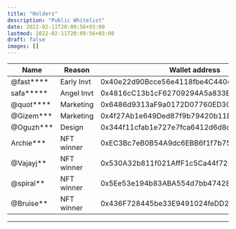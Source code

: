```yaml
---
title: "Holders"
description: "Public Whitelist"
date: 2022-02-11T20:09:56+03:00
lastmod: 2022-02-11T20:09:56+03:00
draft: false
images: []
---
```

<div class="table-responsive">

| **Name** | **Reason** | **Wallet address**                  | **Amount** |
|----------|------------|-------------------------------------|------------|
| @fast****| Early Invt | 0x40e22d90Bcce56e4118fbe4C4404481d3B752bD2 | 14  |
| safa*****| Angel Invt | 0x4816cC13b1cF62709294A5a833BEc5d045De7EAC | 44  |
| @quot****| Marketing  | 0x6486d9313aF9a0172D07760ED309EA608b16c97e | 1   |
| @Gizem***| Marketing  | 0x4f27Ab1e649Ded87f9b79420b11B7c68d08E9432 | 4   |
| @Oguzh***| Design     | 0x344f11cfab1e727e7fca6412d6d8d4b6eaa45c71 | 1   |
| Archie***| NFT winner | 0xEC3Bc7eB0B54A9dc6EBB6f1f7b75c86b7D9aE079 | 1   |
| @Vajayj**| NFT winner | 0x530A32b811f021AffF1c5Ca44f721c157af75388 | 1   |
| @spiral**| NFT winner | 0x5Ee53e194b83ABA554d7bb47428E23360cCd731e | 1   |
| @Bruise**| NFT winner | 0x436F728445be33E9491024feDD2DC5b418d11bD5 | 1   |

</div>

------------
